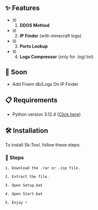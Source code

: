 
## **✨ Features**
- [x] 1. **DDOS Method**
- [x] 2. **IP Finder** (with minecraft logs)
- [x] 3. **Ports Lookup**
- [x] 4. **Logs Compressor** (only for .log/.txt) 

## **👀 Soon**

- Add Fivem db/Logs On IP Finder

## **📋 Requirements**

- Python version 3.12.4 ([Click here](https://www.python.org/ftp/python/3.12.4/python-3.12.4-amd64.exe))

## **🛠️ Installation**

To install Sk-Tool, follow these steps:

### **🚀 Steps**

```
1. Download the .rar or .zip file.
```
```
2. Extract the file.
```
```
3. Open Setup.bat
```
```
4. Open Start.bat
```
```
5. Enjoy !
